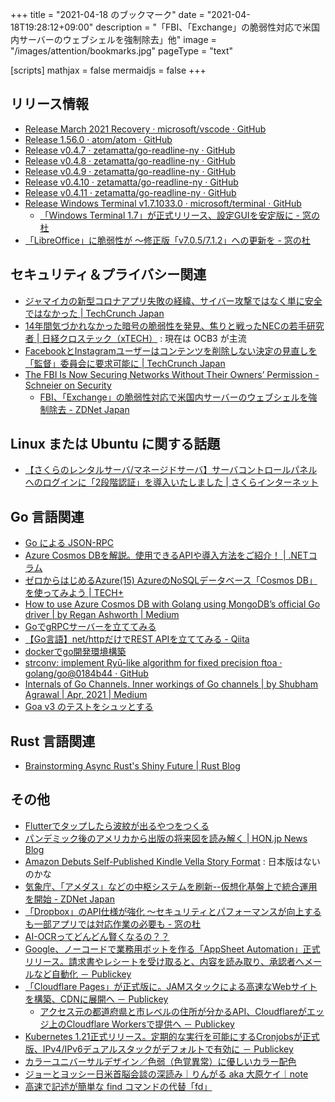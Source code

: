 +++
title = "2021-04-18 のブックマーク"
date =  "2021-04-18T19:28:12+09:00"
description = "「FBI、「Exchange」の脆弱性対応で米国内サーバーのウェブシェルを強制除去」他"
image = "/images/attention/bookmarks.jpg"
pageType = "text"

[scripts]
  mathjax = false
  mermaidjs = false
+++

## リリース情報

- [Release March 2021 Recovery · microsoft/vscode · GitHub](https://github.com/microsoft/vscode/releases/tag/1.55.2)
- [Release 1.56.0 · atom/atom · GitHub](https://github.com/atom/atom/releases/tag/v1.56.0)
- [Release v0.4.7 · zetamatta/go-readline-ny · GitHub](https://github.com/zetamatta/go-readline-ny/releases/tag/v0.4.7)
- [Release v0.4.8 · zetamatta/go-readline-ny · GitHub](https://github.com/zetamatta/go-readline-ny/releases/tag/v0.4.8)
- [Release v0.4.9 · zetamatta/go-readline-ny · GitHub](https://github.com/zetamatta/go-readline-ny/releases/tag/v0.4.9)
- [Release v0.4.10 · zetamatta/go-readline-ny · GitHub](https://github.com/zetamatta/go-readline-ny/releases/tag/v0.4.10)
- [Release v0.4.11 · zetamatta/go-readline-ny · GitHub](https://github.com/zetamatta/go-readline-ny/releases/tag/v0.4.11)
- [Release Windows Terminal v1.7.1033.0 · microsoft/terminal · GitHub](https://github.com/microsoft/terminal/releases/tag/v1.7.1033.0)
  - [「Windows Terminal 1.7」が正式リリース、設定GUIを安定版に - 窓の杜](https://forest.watch.impress.co.jp/docs/news/1318918.html)
- [「LibreOffice」に脆弱性が ～修正版「v7.0.5/7.1.2」への更新を - 窓の杜](https://forest.watch.impress.co.jp/docs/news/1319156.html)

## セキュリティ＆プライバシー関連

- [ジャマイカの新型コロナアプリ失敗の経緯、サイバー攻撃ではなく単に安全ではなかった  |  TechCrunch Japan](https://jp.techcrunch.com/2021/04/10/2021-04-03-jamaica-jamcovid-amber-group/)
- [14年間気づかれなかった暗号の脆弱性を発見、焦りと戦ったNECの若手研究者 | 日経クロステック（xTECH）](https://xtech.nikkei.com/atcl/nxt/column/18/01620/040800001/) : 現在は OCB3 が主流
- [FacebookとInstagramユーザーはコンテンツを削除しない決定の見直しを「監督」委員会に要求可能に  |  TechCrunch Japan](https://jp.techcrunch.com/2021/04/14/2021-04-13-facebook-instagram-users-can-now-ask-oversight-panel-to-review-decisions-not-to-remove-content/)
- [The FBI Is Now Securing Networks Without Their Owners’ Permission - Schneier on Security](https://www.schneier.com/blog/archives/2021/04/the-fbi-is-now-securing-networks-without-their-owners-permission.html)
  - [FBI、「Exchange」の脆弱性対応で米国内サーバーのウェブシェルを強制除去 - ZDNet Japan](https://japan.zdnet.com/article/35169321/)

## Linux または Ubuntu に関する話題

- [【さくらのレンタルサーバ/マネージドサーバ】サーバコントロールパネルへのログインに「2段階認証」を導入いたしました | さくらインターネット](https://www.sakura.ad.jp/information/announcements/2021/04/13/1968206891/)

## Go 言語関連

- [Go による JSON-RPC](https://zenn.dev/empenguin/articles/9ce4b7dd4edb66)
- [Azure Cosmos DBを解説。使用できるAPIや導入方法をご紹介！ | .NETコラム](https://www.fenet.jp/dotnet/column/environment/5563/)
- [ゼロからはじめるAzure(15) AzureのNoSQLデータベース「Cosmos DB」を使ってみよう | TECH+](https://news.mynavi.jp/article/zeroazure-15/)
- [How to use Azure Cosmos DB with Golang using MongoDB’s official Go driver | by Regan Ashworth | Medium](https://medium.com/@The_Regan/how-to-use-azure-cosmos-db-with-golang-using-mongodbs-official-go-driver-ccbb5db54c46)
- [GoでgRPCサーバーを立ててみる](https://zenn.dev/k88t76/books/f3892660871ab2)
- [【Go言語】net/httpだけでREST APIを立ててみる - Qiita](https://qiita.com/daitai-daidai/items/42615f50a3a721a00a97)
- [dockerでgo開発環境構築](https://zenn.dev/akakuro/articles/2426098256785b)
- [strconv: implement Ryū-like algorithm for fixed precision ftoa · golang/go@0184b44 · GitHub](https://github.com/golang/go/commit/0184b445c04a0f30e34ce624298547f12630f3aa)
- [Internals of Go Channels. Inner workings of Go channels | by Shubham Agrawal | Apr, 2021 | Medium](https://medium.com/@TheIdiotSheldon/internals-of-go-channels-cf5eb15858fc)
- [Goa v3 のテストをシュッとする](https://zenn.dev/ikawaha/articles/hatena-20191203-154521)

## Rust 言語関連

- [Brainstorming Async Rust's Shiny Future | Rust Blog](https://blog.rust-lang.org/2021/04/14/async-vision-doc-shiny-future.html)

## その他

- [Flutterでタップしたら波紋が出るやつをつくる](https://zenn.dev/pressedkonbu/articles/flutter-ripple-pointer)
- [パンデミック後のアメリカから出版の将来図を読み解く | HON.jp News Blog](https://hon.jp/news/1.0/0/30871)
- [Amazon Debuts Self-Published Kindle Vella Story Format](https://www.publishersweekly.com/pw/by-topic/digital/content-and-e-books/article/86072-amazon-debuts-self-published-kindle-vella-story-format-for-ios-devices.html) : 日本版はないのかな
- [気象庁、「アメダス」などの中枢システムを刷新--仮想化基盤上で統合運用を開始 - ZDNet Japan](https://japan.zdnet.com/article/35169347/)
- [「Dropbox」のAPI仕様が強化 ～セキュリティとパフォーマンスが向上するも一部アプリでは対応作業の必要も - 窓の杜](https://forest.watch.impress.co.jp/docs/news/1318251.html)
- [AI-OCRってどんどん賢くなるの？？](https://zenn.dev/shamotaro/articles/5668b3b8e5160f)
- [Google、ノーコードで業務用ボットを作る「AppSheet Automation」正式リリース。請求書やレシートを受け取ると、内容を読み取り、承認者へメールなど自動化 － Publickey](https://www.publickey1.jp/blog/21/googleappsheet_automation.html)
- [「Cloudflare Pages」が正式版に。JAMスタックによる高速なWebサイトを構築、CDNに展開へ － Publickey](https://www.publickey1.jp/blog/21/cloudflare_pagesjamwebcdn.html)
  - [アクセス元の都道府県と市レベルの住所が分かるAPI、Cloudflareがエッジ上のCloudflare Workersで提供へ － Publickey](https://www.publickey1.jp/blog/21/apicloudflarecloudflare_workers.html)
- [Kubernetes 1.21正式リリース。定期的な実行を可能にするCronjobsが正式版、IPv4/IPv6デュアルスタックがデフォルトで有効に － Publickey](https://www.publickey1.jp/blog/21/kubernetes_121cronjobsipv4ipv6.html)
- [カラーユニバーサルデザイン／色弱（色覚異常）に優しいカラー配色](https://zenn.dev/o2z/articles/c4d658d1ef9573)
- [ジョーとヨッシー日米首脳会談の深読み｜りんがる aka 大原ケイ｜note](https://note.com/lingualina/n/nfe56bfa2fd65)
- [高速で記述が簡単な find コマンドの代替「fd」](https://zenn.dev/21f/articles/fd-find-alternative)

